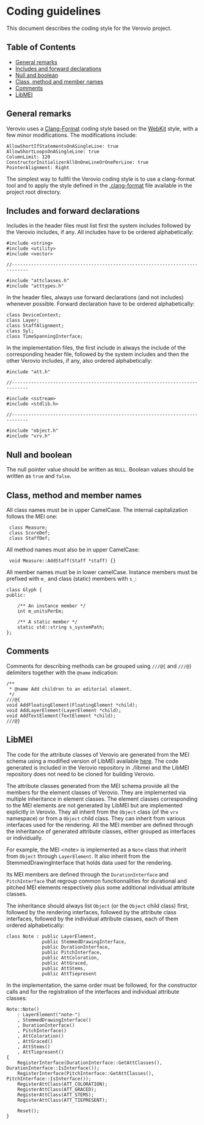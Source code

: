 # Coding guidelines

This document describes the coding style for the Verovio project.

## Table of Contents

* [General remarks](#general-remarks)
* [Includes and forward declarations](#includes-and-forward-declarations)
* [Null and boolean](#null-and-boolean)
* [Class, method and member names](#class-method-and-member-names)
* [Comments](#comments)
* [LibMEI](#libmei)

## General remarks

Verovio uses a [Clang-Format](http://clang.llvm.org/docs/ClangFormat.html) coding style based on the [WebKit](https://webkit.org/code-style-guidelines/) style, with a few minor modifications. The modifications include:

    AllowShortIfStatementsOnASingleLine: true
    AllowShortLoopsOnASingleLine: true
    ColumnLimit: 120
    ConstructorInitializerAllOnOneLineOrOnePerLine: true
    PointerAlignment: Right

The simplest way to fullfil the Verovio coding style is to use a clang-format tool and to apply the style defined in the 
[.clang-format](../.clang-format) file available in the project root directory.

## Includes and forward declarations

Includes in the header files must list first the system includes followed by the Verovio includes, if any. All includes have to be ordered alphabetically:

    #include <string>
    #include <utility>
    #include <vector>
    
    //----------------------------------------------------------------------------
    
    #include "attclasses.h"
    #include "atttypes.h"
    

In the header files, always use forward declarations (and not includes) whenever possible. Forward declaration have to be ordered alphabetically:

    class DeviceContext;
    class Layer;
    class StaffAlignment;
    class Syl;
    class TimeSpanningInterface;


In the implementation files, the first include in always the include of the corresponding header file, followed by the system includes and then the other Verovio includes, if any, also ordered alphabetically:

    #include "att.h"
    
    //----------------------------------------------------------------------------
    
    #include <sstream>
    #include <stdlib.h>
    
    //----------------------------------------------------------------------------
    
    #include "object.h"
    #include "vrv.h"
    
## Null and boolean

The null pointer value should be written as ```NULL```. Boolean values should be written as ```true``` and ```false```.

## Class, method and member names

All class names must be in upper CamelCase. The internal capitalization follows the MEI one:

     class Measure;
     class ScoreDef;
     class StaffDef;
     

All method names must also be in upper CamelCase:

     void Measure::AddStaff(Staff *staff) {}
     
All member names must be in lower camelCase. Instance members must be prefixed with ```m_``` and class (static) members with ```s_```:

    class Glyph {
    public:
    
        /** An instance member */
        int m_unitsPerEm;
        
        /** A static member */
        static std::string s_systemPath;
    };
    
## Comments

Comments for describing methods can be grouped using `///@{` and `///@}` delimiters together with the `@name` indication:

    /**
     * @name Add children to an editorial element.
     */
    ///@{
    void AddFloatingElement(FloatingElement *child);
    void AddLayerElement(LayerElement *child);
    void AddTextElement(TextElement *child);
    ///@}
    
## LibMEI

The code for the attribute classes of Verovio are generated from the MEI schema using a modified version of LibMEI available [here](https://github.com/rism-ch/libmei). The code generated is included in the Verovio repository in ./libmei and the LibMEI repository does not need to be cloned for building Verovio.

The attribute classes generated from the MEI schema provide all the members for the element classes of Verovio. They are implemented via multiple inheritance in element classes. The element classes corresponding to the MEI elements are not generated by LibMEI but are implemented explicitly in Verovio. They all inherit from the `Object` class (of the `vrv` namespace) or from a `Object` child class. They can inherit from various interfaces used for the rendering. All the MEI member are defined through the inheritance of generated attribute classes, either grouped as interfaces or individually.

For example, the MEI &lt;note&gt; is implemented as a `Note` class that inherit from `Object` through `LayerElement`. It also inherit from the StemmedDrawingInterface that holds data used for the rendering.

Its MEI members are defined through the `DurationInterface` and `PitchInterface` that regroup common functionnalities for durational and pitched MEI elements respectively plus some additional individual attribute classes.

The inheritance should always list `Object` (or the `Object` child class) first, followed by the rendering interfaces, followed by the attribute class interfaces, followed by the individual attribute classes, each of them ordered alphabetically:

    class Note : public LayerElement,
                 public StemmedDrawingInterface,
                 public DurationInterface,
                 public PitchInterface,
                 public AttColoration,
                 public AttGraced,
                 public AttStems,
                 public AttTiepresent
                 
In the implementation, the same order must be followed, for the constructor calls and for the registration of the interfaces and individual attribute classes:

    Note::Note()
        : LayerElement("note-")
        , StemmedDrawingInterface()
        , DurationInterface()
        , PitchInterface()
        , AttColoration()
        , AttGraced()
        , AttStems()
        , AttTiepresent()
    {
        RegisterInterface(DurationInterface::GetAttClasses(), DurationInterface::IsInterface());
        RegisterInterface(PitchInterface::GetAttClasses(), PitchInterface::IsInterface());
        RegisterAttClass(ATT_COLORATION);
        RegisterAttClass(ATT_GRACED);
        RegisterAttClass(ATT_STEMS);
        RegisterAttClass(ATT_TIEPRESENT);

        Reset();
    }
